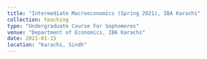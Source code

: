 ```yaml
---
title: "Intermediate Macroeconomics (Spring 2021), IBA Karachi"
collection: teaching
type: "Undergraduate Course For Sophomores"
venue: "Department of Economics, IBA Karachi"
date: 2021-01-15
location: "Karachi, Sindh"
---
```




